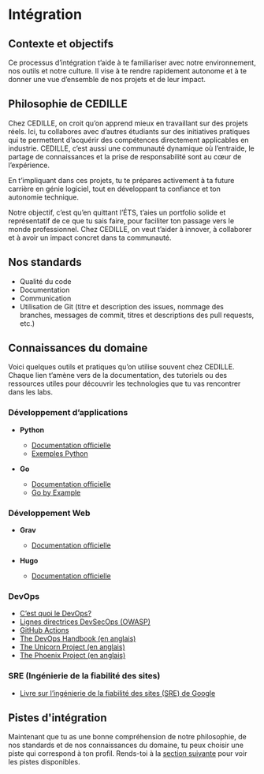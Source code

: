 # Intégration

## Contexte et objectifs

Ce processus d’intégration t’aide à te familiariser avec notre environnement,
nos outils et notre culture. Il vise à te rendre rapidement autonome et à te
donner une vue d’ensemble de nos projets et de leur impact.

## Philosophie de CEDILLE

Chez CEDILLE, on croit qu’on apprend mieux en travaillant sur des projets réels.
Ici, tu collabores avec d’autres étudiants sur des initiatives pratiques qui te
permettent d’acquérir des compétences directement applicables en industrie.
CEDILLE, c’est aussi une communauté dynamique où l’entraide, le partage de
connaissances et la prise de responsabilité sont au cœur de l’expérience.

En t’impliquant dans ces projets, tu te prépares activement à ta future carrière
en génie logiciel, tout en développant ta confiance et ton autonomie technique.

Notre objectif, c’est qu’en quittant l’ÉTS, t’aies un portfolio solide et
représentatif de ce que tu sais faire, pour faciliter ton passage vers le monde
professionnel. Chez CEDILLE, on veut t’aider à innover, à collaborer et à avoir
un impact concret dans ta communauté.

## Nos standards

- Qualité du code
- Documentation
- Communication
- Utilisation de Git (titre et description des issues, nommage des branches,
  messages de commit, titres et descriptions des pull requests, etc.)

## Connaissances du domaine

Voici quelques outils et pratiques qu’on utilise souvent chez CEDILLE. Chaque
lien t’amène vers de la documentation, des tutoriels ou des ressources utiles
pour découvrir les technologies que tu vas rencontrer dans les labs.

### Développement d’applications

- **Python**
  - [Documentation officielle](https://docs.python.org/3/tutorial/index.html)
  - [Exemples Python](https://www.w3schools.com/python/python_examples.asp)

- **Go**
  - [Documentation officielle](https://go.dev/doc/)
  - [Go by Example](https://gobyexample.com/)

### Développement Web

- **Grav**
  - [Documentation officielle](https://learn.getgrav.org/17/basics/what-is-grav)

- **Hugo**
  - [Documentation officielle](https://gohugo.io/about/introduction/)

### DevOps

- [C’est quoi le
  DevOps?](https://github.com/resources/articles/devops/what-is-devops)
- [Lignes directrices DevSecOps
  (OWASP)](https://owasp.org/www-project-devsecops-guideline/latest/00a-Overview)
- [GitHub Actions](https://docs.github.com/fr/actions)
- [The DevOps Handbook (en
  anglais)](https://books.google.ca/books/about/The_DevOps_Handbook.html?id=8kRDEAAAQBAJ&redir_esc=y)
- [The Unicorn Project (en
  anglais)](https://www.google.ca/books/edition/The_Unicorn_Project/kNSSDwAAQBAJ?hl=en&gbpv=1&printsec=frontcover)
- [The Phoenix Project (en
  anglais)](https://books.google.ca/books/about/The_Phoenix_Project.html?id=mqXomAEACAAJ&redir_esc=y)

### SRE (Ingénierie de la fiabilité des sites)

- [Livre sur l’ingénierie de la fiabilité des sites (SRE) de
  Google](https://sre.google/sre-book/table-of-contents/)

## Pistes d'intégration

Maintenant que tu as une bonne compréhension de notre philosophie, de nos
standards et de nos connaissances du domaine, tu peux choisir une piste qui
correspond à ton profil. Rends-toi à la [section suivante](./tracks/index.md)
pour voir les pistes disponibles.
